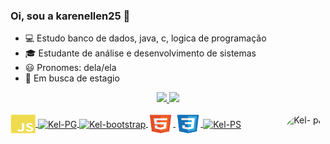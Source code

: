 ### Oi,  sou a  karenellen25  👾
- 💻 Estudo  banco de dados, java, c, logica de programação
- 🎓 Estudante de análise e desenvolvimento de sistemas
- 😃 Pronomes: dela/ela
- 🚀 Em busca de estagio 

<div align="center">
  <a href="https://github.com/karenellen/karenellen25">
  <img height="180em" src="https://github-readme-stats.vercel.app/api?username=karenellen&show_icons=true&theme=dark&include_all_commits=true&count_private=true"/>
  <img height="180em" src="https://github-readme-stats.vercel.app/api/top-langs/?username=karenellen&layout=compact&langs_count=7&theme=dark"/>
</div>
<div style="display: inline_block"><br>
  <img align="center" alt="Kel-Js" height="30" width="40" src="https://raw.githubusercontent.com/devicons/devicon/master/icons/javascript/javascript-plain.svg">
  <img align="center" alt="Kel-PG" height="30" width="40" src="https://cdn.jsdelivr.net/gh/devicons/devicon/icons/postgresql/postgresql-original.svg"/>
  <img align="center" alt="Kel-bootstrap" height="30" width="40" src="https://cdn.jsdelivr.net/gh/devicons/devicon/icons/bootstrap/bootstrap-original.svg" />
  <img align="center" alt="Kel-HTML" height="30" width="40" src="https://raw.githubusercontent.com/devicons/devicon/master/icons/html5/html5-original.svg">
  <img align="center" alt="Kel-CSS" height="30" width="40" src="https://raw.githubusercontent.com/devicons/devicon/master/icons/css3/css3-original.svg">
  <img align="center" alt="Kel-PS" height="30" width="40" src="https://cdn.jsdelivr.net/gh/devicons/devicon/icons/photoshop/photoshop-plain.svg" />
  <img align="right" alt="Kel- pic" height="150" style="border-radius:50px;" src="https://media.discordapp.net/attachments/639956127056134178/890373478988013628/Publicacoes_Instagram_1_1.png?width=676&height=676">
</div>
 

